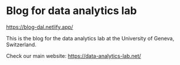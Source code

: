 # Blog for data analytics lab

https://blog-dal.netlify.app/

This is the blog for the data analytics lab at the
University of Geneva, Switzerland.

Check our main website: <https://data-analytics-lab.net/>
